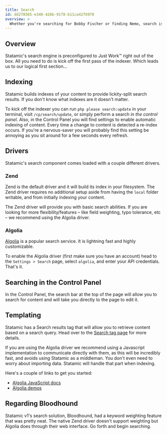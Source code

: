 ```yaml
---
title: Search
id: dd2f8565-e340-426b-91f8-b11ca42f6970
overview: >
  Whether you're searching for Bobby Fischer or finding Nemo, search is a common staple of the web experience. Who has time for clicking? Get searching!
---
```


## Overview

Statamic's search engine is preconfigured to Just Work™ right out of the box. All you need to do is kick off the first pass of the indexer. Which leads us to our logical first section...

## Indexing

Statamic builds indexes of your content to provide lickity-split search results. If you don't know what indexes are it doesn't matter.

To kick off the indexer you can run `php please search:update` in your terminal, visit `/cp/search/update`, or simply perform a search _in the control panel_. Also, in the Control Panel you will find settings to enable automatic indexing of content. Every time a change to content is detected a re-index occurs. If you're a nervous-saver you will probably find this setting be annoying as you sit around for a few seconds every refresh.

## Drivers

Statamic's search component comes loaded with a couple different drivers.

### Zend

Zend is the default driver and it will build its index in your filesystem. The Zend driver requires
no additional setup aside from having the `local` folder writable, and from initially indexing your content.

The Zend driver will provide you with basic search abilities. If you are looking for more flexibility/features –
like field weighting, typo tolerance, etc – we recommend using the Algolia driver.

### Algolia

[Algolia](https://algolia.com) is a popular search service. It is lightning fast and highly customizable.

To enable the Algolia driver (first make sure you have an account) head to the `Settings > Search` page, select `algolia`, and enter your API credentials. That's it.

## Searching in the Control Panel
In the Control Panel, the search bar at the top of the page will allow you to search for content and will take you directly to the page to edit it.

## Templating
Statamic has a Search results tag that will allow you to retrieve content based on a search query. Head over to the [Search tag page](/tags/search) for more details.

If you are using the Algolia driver we recommend using a Javascript implementation to communicate directly with them, as this will be incredibly fast, and avoids using Statamic as a middleman. You don't even need to worry about importing data. Statamic will handle that part when indexing.

Here's a couple of links to get you started:

- [Algolia JavaScript docs](https://www.algolia.com/doc/javascript)
- [Algolia demos](https://www.algolia.com/demos)

## Regarding Bloodhound

Statamic v1's search solution, Bloodhound, had a keyword weighting feature that was pretty neat. The native Zend driver doesn't support weighting but Algolia does through their web interface. Go forth and begin searching.
